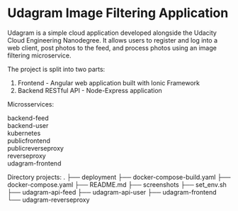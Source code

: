 # Udagram Image Filtering Application

Udagram is a simple cloud application developed alongside the Udacity Cloud Engineering Nanodegree. It allows users to register and log into a web client, post photos to the feed, and process photos using an image filtering microservice.

The project is split into two parts:
1. Frontend - Angular web application built with Ionic Framework
2. Backend RESTful API - Node-Express application


Microsservices:

backend-feed        
backend-user         
kubernetes           
publicfrontend       
publicreverseproxy   
reverseproxy                                                             
udagram-frontend

Directory projects:
.
├── deployment
├── docker-compose-build.yaml
├── docker-compose.yaml
├── README.md
├── screenshots
├── set_env.sh
├── udagram-api-feed
├── udagram-api-user
├── udagram-frontend
└── udagram-reverseproxy